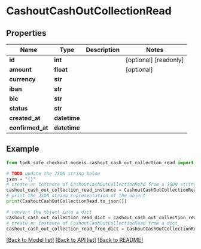 # CashoutCashOutCollectionRead



## Properties

Name | Type | Description | Notes
------------ | ------------- | ------------- | -------------
**id** | **int** |  | [optional] [readonly] 
**amount** | **float** |  | [optional] 
**currency** | **str** |  | 
**iban** | **str** |  | 
**bic** | **str** |  | 
**status** | **str** |  | 
**created_at** | **datetime** |  | 
**confirmed_at** | **datetime** |  | 

## Example

```python
from tpdk_safe_checkout.models.cashout_cash_out_collection_read import CashoutCashOutCollectionRead

# TODO update the JSON string below
json = "{}"
# create an instance of CashoutCashOutCollectionRead from a JSON string
cashout_cash_out_collection_read_instance = CashoutCashOutCollectionRead.from_json(json)
# print the JSON string representation of the object
print(CashoutCashOutCollectionRead.to_json())

# convert the object into a dict
cashout_cash_out_collection_read_dict = cashout_cash_out_collection_read_instance.to_dict()
# create an instance of CashoutCashOutCollectionRead from a dict
cashout_cash_out_collection_read_from_dict = CashoutCashOutCollectionRead.from_dict(cashout_cash_out_collection_read_dict)
```
[[Back to Model list]](../README.md#documentation-for-models) [[Back to API list]](../README.md#documentation-for-api-endpoints) [[Back to README]](../README.md)


